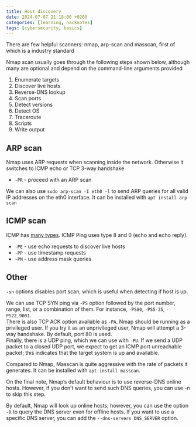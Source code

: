 ```yaml
---
title: Host discovery
date: 2024-07-07 21:18:00 +0200
categories: [learning, hacknotes]
tags: [cybersecurity, basics]
---
```


There are few helpful scanners: nmap, arp-scan and masscan, first of which is a industry standard

Nmap scan usually goes through the following steps shown below, although many are optional and depend on the command-line arguments provided
1. Enumerate targets
2. Discover live hosts
3. Reverse-DNS lookup
4. Scan ports
5. Detect versions
6. Detect OS
7. Traceroute
8. Scripts
9. Write output

## ARP scan
Nmap uses ARP requests when scanning inside the network. Otherwise it switches to ICMP echo or TCP 3-way handshake

- `-PR` - proceed with an ARP scan

We can also use `sudo arp-scan -I eth0 -l` to send ARP queries for all valid IP addresses on the eth0 interface. It can be installed with `apt install arp-scan`

## ICMP scan
ICMP has [many types](https://www.iana.org/assignments/icmp-parameters/icmp-parameters.xhtml). ICMP Ping uses type 8 and 0 (echo and echo reply).

- `-PE` - use echo requests to discover live hosts
- `-PP` - use timestamp requests
- `-PM` - use address mask queries

## Other
`-sn` options disables port scan, which is useful when detecting if host is up.

We can use TCP SYN ping via `-PS` option followed by the port number, range, list, or a combination of them. For instance, `-PS80`, `-PS5-35`, `-PS22,9001`. <br>
There is also TCP ACK option available as `-PA`. Nmap should be running as a privileged user. If you try it as an unprivileged user, Nmap will attempt a 3-way handshake. By default, port 80 is used.<br>
Finally, there is a UDP ping, which we can use with `-PU`. If we send a UDP packet to a closed UDP port, we expect to get an ICMP port unreachable packet; this indicates that the target system is up and available.

Compared to Nmap, Masscan is quite aggressive with the rate of packets it generates. It can be installed with `apt install masscan`.

On the final note, Nmap’s default behaviour is to use reverse-DNS online hosts. However, if you don’t want to send such DNS queries, you can use -n to skip this step.

By default, Nmap will look up online hosts; however, you can use the option `-R` to query the DNS server even for offline hosts. If you want to use a specific DNS server, you can add the `--dns-servers DNS_SERVER` option.
